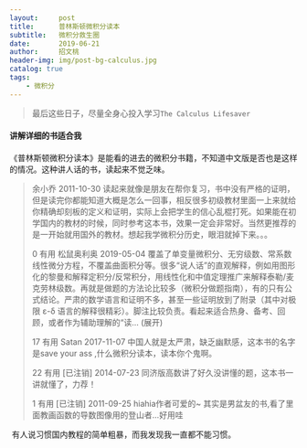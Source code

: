 ```yaml
---
layout:     post
title:      普林斯顿微积分读本
subtitle:   微积分救生圈
date:       2019-06-21
author:     招文桃
header-img: img/post-bg-calculus.jpg
catalog: true
tags:
    - 微积分
---
```


>  最后这些日子，尽量全身心投入学习`The Calculus Lifesaver`



#### 讲解详细的书适合我

​	《普林斯顿微积分读本》是能看的进去的微积分书籍，不知道中文版是否也是这样的情况。这种讲人话的书，读起来不觉乏味。

<!--more-->	

> 余小乔 2011-10-30
> 读起来就像是朋友在帮你复习，书中没有严格的证明，但是读完你都能知道大概是怎么一回事，相反很多初级教材里面一上来就给你精确却刻板的定义和证明，实际上会把学生的信心乱棍打死。如果能在初学国内的教材的时候，同时参考这本书，效果一定会非常好。当然更推荐的是一开始就用国外的教材。想起我学微积分历史，眼泪就掉下来。。。
>
> 0 有用 松鼠奥利奥  2019-05-04
> 覆盖了单变量微积分、无穷级数、常系数线性微分方程，不覆盖曲面积分等。很多“说人话”的直观解释，例如用图形化的黎曼和解释定积分/反常积分，用线性化和中值定理推广来解释泰勒/麦克劳林级数。再就是做题的方法论比较多（微积分做题指南），有的只有公式结论。严肃的数学语言和证明不多，甚至一些证明放到了附录（其中对极限 ε-δ 语言的解释很精彩）。脚注比较负责。看起来适合热身、备考、回顾，或者作为辅助理解的“读... (展开)
>
> 17 有用 Satan  2017-11-07
> 中国人就是太严肃，缺乏幽默感，这本书的名字是save your ass ,什么微积分读本，读本你个鬼啊。
>
> 22 有用 [已注销]  2014-07-23
> 同济版高数讲了好久没讲懂的题，这本书一讲就懂了，力荐！
>
> 1 有用 [已注销]  2011-09-25
> hiahia作者可爱的~ 其实是男盆友的书,看了里面教画函数的导数图像用的登山者...好用哇

​	有人说习惯国内教程的简单粗暴，而我发现我一直都不能习惯。
